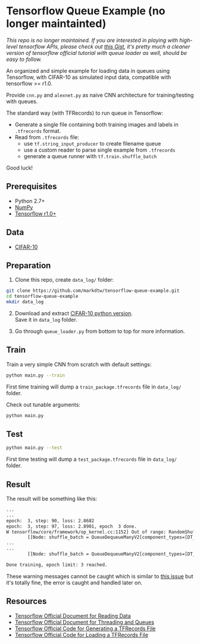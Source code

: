# Tensorflow Queue Example (no longer maintainted)
*This repo is no longer maintained. If you are interested in playing with high-level tensorflow APIs, please check out [this Gist](https://gist.github.com/markdtw/ef1ec76e6be9104316c454455754af04), it's pretty much a cleaner version of tensorflow official tutorial with queue loader as well, should be easy to follow.*

An organized and simple example for loading data in queues using Tensorflow, with CIFAR-10 as simulated input data, compatible with tensorflow >= r1.0.

Provide `cnn.py` and `alexnet.py` as naive CNN architecture for training/testing with queues.

The standard way (with TFRecords) to run queue in Tensorflow:
- Generate a single file containing both training images and labels in `.tfrecords` format.
- Read from `.tfrecords` file:
  - use `tf.string_input_producer` to create filename queue
  - use a custom reader to parse single example from `.tfrecords`
  - generate a queue runner with `tf.train.shuffle_batch`

Good luck!
## Prerequisites
- Python 2.7+
- [NumPy](http://www.numpy.org/)
- [Tensorflow r1.0+](https://www.tensorflow.org/install/)

## Data
- [CIFAR-10](https://www.cs.toronto.edu/~kriz/cifar.html)

## Preparation
1. Clone this repo, create `data_log/` folder:
```bash
git clone https://github.com/markdtw/tensorflow-queue-example.git
cd tensorflow-queue-example
mkdir data_log
```
2. Download and extract [CIFAR-10 python version](https://www.cs.toronto.edu/~kriz/cifar-10-python.tar.gz).  
   Save it in `data_log` folder.

3. Go through `queue_loader.py` from bottom to top for more information.


## Train
Train a very simple CNN from scratch with default settings:
```bash
python main.py --train
```
First time training will dump a `train_package.tfrecords` file in `data_log/` folder.

Check out tunable arguments:
```bash
python main.py
```

## Test
```bash
python main.py --test
```
First time testing will dump a `test_package.tfrecords` file in `data_log/` folder.

## Result
The result will be something like this:
```bash
...
...
epoch:  3, step: 90, loss: 2.8682
epoch:  3, step: 97, loss: 2.8901, epoch  3 done.
W tensorflow/core/framework/op_kernel.cc:1152] Out of range: RandomShuffleQueue '_2_shuffle_batch/random_shuffle_queue' is closed and has insufficient elements (requested XXX, current size XXX)
        [[Node: shuffle_batch = QueueDequeueManyV2[component_types=[DT_FLOAT, DT_INT32], timeout_ms=-1, _device="/job:localhost/replica:0/task:0/cpu:0"](shuffle_batch/random_shuffle_queue, shuffle_batch/n)]]
...
...
        [[Node: shuffle_batch = QueueDequeueManyV2[component_types=[DT_FLOAT, DT_INT32], timeout_ms=-1, _device="/job:localhost/replica:0/task:0/cpu:0"](shuffle_batch/random_shuffle_queue, shuffle_batch/n)]]

Done training, epoch limit: 3 reached.
```
These warning messages cannot be caught which is similar to [this issue](https://github.com/tensorflow/tensorflow/issues/8330) but it's totally fine, the error is caught and handled later on.

## Resources
- [Tensorflow Official Document for Reading Data](https://www.tensorflow.org/programmers_guide/reading_data)
- [Tensorflow Official Document for Threading and Queues](https://www.tensorflow.org/programmers_guide/threading_and_queues)
- [Tensorflow Official Code for Generating a TFRecords File](https://github.com/tensorflow/tensorflow/blob/r1.1/tensorflow/examples/how_tos/reading_data/convert_to_records.py)
- [Tensorflow Official Code for Loading a TFRecords File](https://github.com/tensorflow/tensorflow/blob/r1.1/tensorflow/examples/how_tos/reading_data/fully_connected_reader.py)


